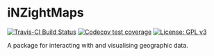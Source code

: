 # iNZightMaps

[![Travis-CI Build Status](https://travis-ci.org/iNZightVIT/iNZightMaps.svg?branch=master)](https://travis-ci.org/iNZightVIT/iNZightMaps)
[![Codecov test coverage](https://codecov.io/gh/iNZightVIT/iNZightMaps/branch/master/graph/badge.svg)](https://codecov.io/gh/iNZightVIT/iNZightMaps?branch=master)
[![License: GPL v3](https://img.shields.io/badge/License-GPL%20v3-blue.svg)](http://www.gnu.org/licenses/gpl-3.0)


A package for interacting with and visualising geographic data.
